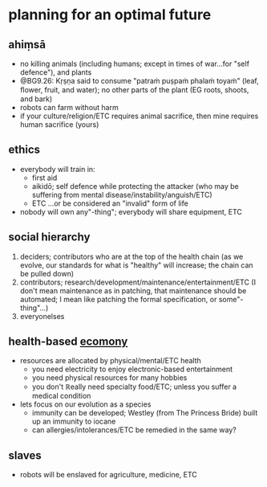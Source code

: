 # planning for an optimal future

## ahiṃsā
* no killing animals (including humans; except in times of war...for "self defence"), and plants
* @BG9.26: Kṛṣṇa said to consume "patraṁ puṣpaṁ phalaṁ toyaṁ" (leaf, ﬂower, fruit, and water); no other parts of the plant (EG roots, shoots, and bark)
* robots can farm without harm
* if your culture/religion/ETC requires animal sacrifice, then mine requires human sacrifice (yours)

## ethics
* everybody will train in:
	* first aid
	* aikidō; self defence while protecting the attacker (who may be suffering from mental disease/instability/anguish/ETC)
	* ETC ...or be considered an "invalid" form of life
* nobody will own any"-thing"; everybody will share equipment, ETC

## social hierarchy
1. deciders; contributors who are at the top of the health chain (as we evolve, our standards for what is "healthy" will increase; the chain can be pulled down)
2. contributors; research/development/maintenance/entertainment/ETC (I don't mean maintenance as in patching, that maintenance should be automated; I mean like patching the formal specification, or some"-thing"...)
3. everyonelses

## health-based [ecomony](https://en.wikipedia.org/wiki/Idiocracy)
* resources are allocated by physical/mental/ETC health
	* you need electricity to enjoy electronic-based entertainment
	* you need physical resources for many hobbies
	* you don't ℝeally need specialty food/ETC; unless you suffer a medical condition
* lets focus on our evolution as a species
	* immunity can be developed; Westley (from The Princess Bride) built up an immunity to iocane
	* can allergies/intolerances/ETC be remedied in the same way?

## slaves
* robots will be enslaved for agriculture, medicine, ETC

